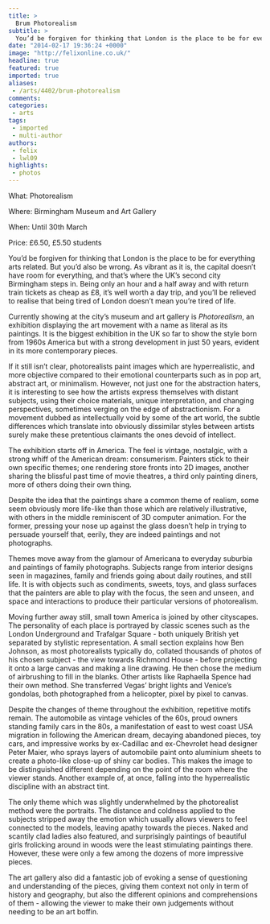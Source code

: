 ```yaml
---
title: >
  Brum Photorealism
subtitle: >
  You’d be forgiven for thinking that London is the place to be for everything arts related...
date: "2014-02-17 19:36:24 +0000"
image: "http://felixonline.co.uk/"
headline: true
featured: true
imported: true
aliases:
 - /arts/4402/brum-photorealism
comments:
categories:
 - arts
tags:
 - imported
 - multi-author
authors:
 - felix
 - lwl09
highlights:
 - photos
---
```


What: Photorealism

Where: Birmingham Museum and Art Gallery

When: Until 30th March

Price: £6.50, £5.50 students

You’d be forgiven for thinking that London is the place to be for everything arts related. But you’d also be wrong. As vibrant as it is, the capital doesn’t have room for everything, and that’s where the UK’s second city Birmingham steps in. Being only an hour and a half away and with return train tickets as cheap as £8, it’s well worth a day trip, and you’ll be relieved to realise that being tired of London doesn’t mean you’re tired of life.

Currently showing at the city’s museum and art gallery is _Photorealism_, an exhibition displaying the art movement with a name as literal as its paintings. It is the biggest exhibition in the UK so far to show the style born from 1960s America but with a strong development in just 50 years, evident in its more contemporary pieces.

If it still isn’t clear, photorealists paint images which are hyperrealistic, and more objective compared to their emotional counterparts such as in pop art, abstract art, or minimalism. However, not just one for the abstraction haters, it is interesting to see how the artists express themselves with distant subjects, using their choice materials, unique interpretation, and changing perspectives, sometimes verging on the edge of abstractionism. For a movement dubbed as intellectually void by some of the art world, the subtle differences which translate into obviously dissimilar styles between artists surely make these pretentious claimants the ones devoid of intellect.

The exhibition starts off in America. The feel is vintage, nostalgic, with a strong whiff of the American dream: consumerism. Painters stick to their own specific themes; one rendering store fronts into 2D images, another sharing the blissful past time of movie theatres, a third only painting diners, more of others doing their own thing.

Despite the idea that the paintings share a common theme of realism, some seem obviously more life-like than those which are relatively illustrative, with others in the middle reminiscent of 3D computer animation. For the former, pressing your nose up against the glass doesn’t help in trying to persuade yourself that, eerily, they are indeed paintings and not photographs.

Themes move away from the glamour of Americana to everyday suburbia and paintings of family photographs. Subjects range from interior designs seen in magazines, family and friends going about daily routines, and still life. It is with objects such as condiments, sweets, toys, and glass surfaces that the painters are able to play with the focus, the seen and unseen, and space and interactions to produce their particular versions of photorealism.

Moving further away still, small town America is joined by other cityscapes. The personality of each place is portrayed by classic scenes such as the London Underground and Trafalgar Square - both uniquely British yet separated by stylistic representation. A small section explains how Ben Johnson, as most photorealists typically do, collated thousands of photos of his chosen subject - the view towards Richmond House - before projecting it onto a large canvas and making a line drawing. He then chose the medium of airbrushing to fill in the blanks. Other artists like Raphaella Spence had their own method. She transferred Vegas’ bright lights and Venice’s gondolas, both photographed from a helicopter, pixel by pixel to canvas.

Despite the changes of theme throughout the exhibition, repetitive motifs remain. The automobile as vintage vehicles of the 60s, proud owners standing family cars in the 80s, a manifestation of east to west coast USA migration in following the American dream, decaying abandoned pieces, toy cars, and impressive works by ex-Cadillac and ex-Chevrolet head designer Peter Maier, who sprays layers of automobile paint onto aluminium sheets to create a photo-like close-up of shiny car bodies. This makes the image to be distinguished different depending on the point of the room where the viewer stands. Another example of, at once, falling into the hyperrealistic discipline with an abstract tint.

The only theme which was slightly underwhelmed by the photorealist method were the portraits. The distance and coldness applied to the subjects stripped away the emotion which usually allows viewers to feel connected to the models, leaving apathy towards the pieces. Naked and scantily clad ladies also featured, and surprisingly paintings of beautiful girls frolicking around in woods were the least stimulating paintings there. However, these were only a few among the dozens of more impressive pieces.

The art gallery also did a fantastic job of evoking a sense of questioning and understanding of the pieces, giving them context not only in term of history and geography, but also the different opinions and comprehensions of them - allowing the viewer to make their own judgements without needing to be an art boffin.

